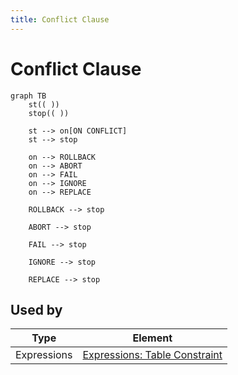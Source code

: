 ```yaml
---
title: Conflict Clause
---
```


# Conflict Clause

```mermaid
graph TB
	st(( ))
	stop(( ))

	st --> on[ON CONFLICT]
	st --> stop

	on --> ROLLBACK
	on --> ABORT
	on --> FAIL
	on --> IGNORE
	on --> REPLACE

	ROLLBACK --> stop

	ABORT --> stop

	FAIL --> stop

	IGNORE --> stop

	REPLACE --> stop
```

## Used by

<!-- QueryToSerialize: TABLE WITHOUT ID split(file.path,"/")[length(split(file.path,"/"))-2] as Type, "[" + split(file.path,"/")[length(split(file.path,"/"))-2] + ": " + file.name + "](<" + replace(file.name," ","%20") + ">)" AS Element FROM "ba-Projects/EpilogLite/sql_syntax" WHERE contains(expressions, this.file.name) -->
<!-- SerializedQuery: TABLE WITHOUT ID split(file.path,"/")[length(split(file.path,"/"))-2] as Type, "[" + split(file.path,"/")[length(split(file.path,"/"))-2] + ": " + file.name + "](<" + replace(file.name," ","%20") + ">)" AS Element FROM "ba-Projects/EpilogLite/sql_syntax" WHERE contains(expressions, this.file.name) -->

| Type        | Element                                               |
| ----------- | ----------------------------------------------------- |
| Expressions | [Expressions: Table Constraint](<Table%20Constraint>) |
<!-- SerializedQuery END -->
